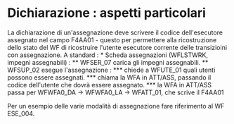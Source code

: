 # Dichiarazione :  aspetti particolari

La dichiarazione di un'assegnazione deve scrivere il codice dell'esecutore assegnato nel campo F4AA01 - questo per permettere alla ricostruzione dello stato del WF di ricostruire l'utente esecutore corrente delle transizioini con assegnazione.
A standard : 
 \* Scheda assegnazioni (WFLSTWRK, impegni assegnabili) : 
 \*\* WFSER_07 carica gli impegni assegnabili.
 \*\* WFSUP_02 esegue l'assegnazione : 
 \*\*\* chiede a WFUTE_01 quali utenti possono essere assegnati.
 \*\*\* chiama la WFA in ATT/ASS, passando il codice dell'utente che dovrà essere assegnato.
 \*\*\* la WFA in ATT/ASS passa per WFWFA0_DA -> WFWFA0_LA -> WFATT_01, che scrive il F4AA01

Per un esempio delle varie modalità di assegnazione fare riferimento al WF ESE_004.

